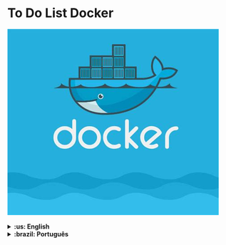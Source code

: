 # To Do List Docker

![cover](./cover.png)

<details>
  <summary markdown="span"><strong>:us: English</strong></summary><br />
  
## 💻 About the project
  
This is the first project of the Back-end curriculum developed at Trybe.

This repository contains a full-stack application: a to-do list! In this proposed challenge, for the application to work, it needs to be containerized through Docker. Trybe provided the front-end, back-end and, tests files and, I have developed the Docker configuration files.
  

## 🚀 Built with
> This project were developed using the following technology

- Docker

## 👩🏻‍💻 Skills

>In this project I have developed the following skills

- Learned how to use Docker commands in the Command Line Interface;
- Created Docker images of applications;
- Created and run Docker containers;
- Orchestrated containers using Docker Compose.
  
  <br />
</details>

<details>
  <summary markdown="span"><strong>:brazil: Português</strong></summary><br />

## 💻 Sobre o projeto

Esse repositório contém uma aplicação full-stack: um aplicativo de lista de tarefas! No desafio proposto, para a aplicação funcionar, ela precisa ser conteinerizada através do Docker. Os arquivos de front-end, back-end e testes foram fornecidos pela Trybe e, eu desenvolvi os arquivos de configuração do Docker.

## 🚀 Tecnologias
  
- Docker

## 👩🏻‍💻 Habilidades

>Nesse projeto desenvolvi as seguintes habilidades

- Aprendi como usar os comandos do Docker na interface de linha de comandos(CLI);
- Criei Imagens Docker de aplicacões;
- Criei e rodei Containers Docker;
- Orquestrei containers usando Docker Compose.
